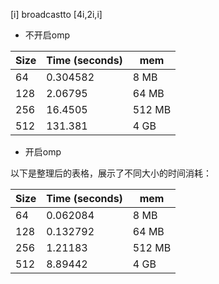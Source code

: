 
[i] broadcastto [4i,2i,i]

+ 不开启omp

| Size | Time (seconds)   | mem    |
|------|------------------|--------|
| 64   | 0.304582         | 8 MB   |
| 128  | 2.06795          | 64 MB  |
| 256  | 16.4505          | 512 MB |
| 512  | 131.381          | 4 GB   |

+ 开启omp

以下是整理后的表格，展示了不同大小的时间消耗：

| Size | Time (seconds)   | mem    |
|------|------------------|--------|
| 64   | 0.062084         | 8 MB   |
| 128  | 0.132792         | 64 MB  |
| 256  | 1.21183          | 512 MB |
| 512  | 8.89442          | 4 GB   |

